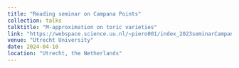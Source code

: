 ```yaml
---
title: "Reading seminar on Campana Points"
collection: talks
talktitle: "M-approximation on toric varieties"
link: "https://webspace.science.uu.nl/~piero001/index_2023seminarCampanaPoints.html"
venue: "Utrecht University"
date: 2024-04-10
location: "Utrecht, the Netherlands"
---
```

